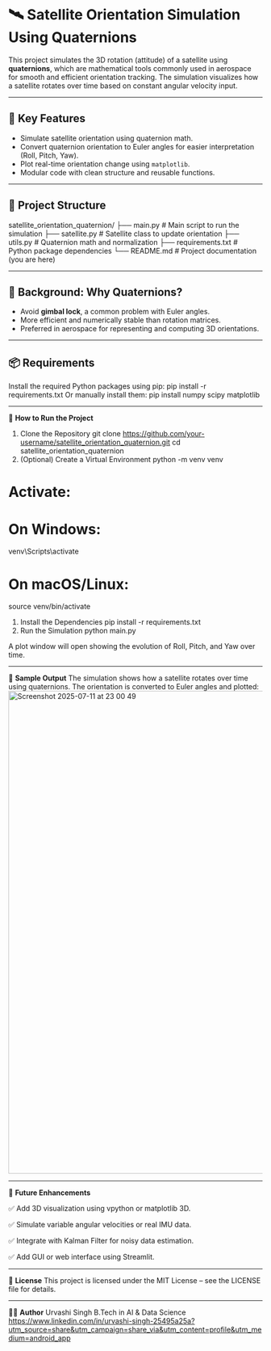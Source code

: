 
 # 🛰️ Satellite Orientation Simulation Using Quaternions

This project simulates the 3D rotation (attitude) of a satellite using **quaternions**, which are mathematical tools commonly used in aerospace for smooth and efficient orientation tracking. The simulation visualizes how a satellite rotates over time based on constant angular velocity input.

---

## 📌 Key Features

- Simulate satellite orientation using quaternion math.
- Convert quaternion orientation to Euler angles for easier interpretation (Roll, Pitch, Yaw).
- Plot real-time orientation change using `matplotlib`.
- Modular code with clean structure and reusable functions.

---

## 📁 Project Structure

satellite_orientation_quaternion/
├── main.py # Main script to run the simulation
├── satellite.py # Satellite class to update orientation
├── utils.py # Quaternion math and normalization
├── requirements.txt # Python package dependencies
└── README.md # Project documentation (you are here)

---

## 🧠 Background: Why Quaternions?

- Avoid **gimbal lock**, a common problem with Euler angles.
- More efficient and numerically stable than rotation matrices.
- Preferred in aerospace for representing and computing 3D orientations.

---

## 📦 Requirements

Install the required Python packages using pip:
pip install -r requirements.txt
Or manually install them:
pip install numpy scipy matplotlib

---

🚀 **How to Run the Project**
1. Clone the Repository
git clone https://github.com/your-username/satellite_orientation_quaternion.git
cd satellite_orientation_quaternion
2. (Optional) Create a Virtual Environment
python -m venv venv

# Activate:
# On Windows:
venv\Scripts\activate

# On macOS/Linux:

source venv/bin/activate
1. Install the Dependencies
pip install -r requirements.txt
2. Run the Simulation
python main.py

A plot window will open showing the evolution of Roll, Pitch, and Yaw over time.

---

🧪 **Sample Output**
The simulation shows how a satellite rotates over time using quaternions. 
The orientation is converted to Euler angles and plotted:<img width="1470" height="956" alt="Screenshot 2025-07-11 at 23 00 49" src="https://github.com/user-attachments/assets/dcd3b3af-7c5c-4ca2-8cbe-71413403b10f" />

---

🔮 **Future Enhancements**

✅ Add 3D visualization using vpython or matplotlib 3D.

✅ Simulate variable angular velocities or real IMU data.

✅ Integrate with Kalman Filter for noisy data estimation.

✅ Add GUI or web interface using Streamlit.

---

📜 **License**
This project is licensed under the MIT License – see the LICENSE file for details.

---

👨‍💻 **Author**
Urvashi Singh
B.Tech in AI & Data Science
https://www.linkedin.com/in/urvashi-singh-25495a25a?utm_source=share&utm_campaign=share_via&utm_content=profile&utm_medium=android_app

